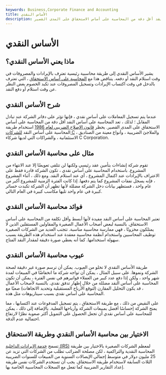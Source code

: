```yaml
---
keywords: Business,Corporate Finance and Accounting
title: الأساس النقدي
description: الأساس النقدي هو طريقة محاسبية رئيسية يتم من خلالها الاعتراف بالإيرادات والمصروفات فقط عند حدوث الدفع. المحاسبة على أساس النقد أقل دقة من المحاسبة على أساس الاستحقاق على المدى القصير.
---
```


# الأساس النقدي
## ماذا يعني الأساس النقدي؟

يشير الأساس النقدي إلى طريقة محاسبية رئيسية تعترف بالإيرادات والمصروفات في وقت استلام النقد أو دفعه. يتناقض هذا مع [المحاسبة على أساس الاستحقاق](/accrualaccounting) ، التي تعترف بالدخل في وقت اكتساب الإيرادات وتسجيل المصروفات عند تكبد الخصوم بغض النظر عن وقت استلام أو دفع النقد.

## شرح الأساس النقدي

عندما يتم تسجيل المعاملات على أساس نقدي ، فإنها تؤثر على دفاتر الشركة عند تبادل المقابل ؛ لذلك ، تعد المحاسبة على أساس النقد أقل دقة من المحاسبة على أساس الاستحقاق على المدى القصير. يحظر [قانون الإصلاح الضريبي لعام 1986](/taxreformact1986) استخدام طريقة المحاسبة على أساس النقد [للشركات C](/c-corporation) ، والملاجئ الضريبية ، وأنواع معينة من الصناديق الاستئمانية ، والشراكات التي لديها شركاء C Corporation.

## مثال على محاسبة الأساس النقدي

تقوم شركة إنشاءات بتأمين عقد رئيسي ولكنها لن تتلقى تعويضًا إلا عند الانتهاء من المشروع. باستخدام المحاسبة على أساس نقدي ، تكون الشركة قادرة فقط على الاعتراف بالإيرادات عند اكتمال المشروع ، أي عند استلام النقد. ومع ذلك ، أثناء المشروع ، فإنه يسجل نفقات المشروع كما يتم دفعها. إذا كانت الفترة الزمنية للمشروع أكبر من عام واحد ، فستظهر بيانات دخل الشركة مضللة لأنها تظهر أن الشركة تكبدت خسائر كبيرة في عام واحد تليها مكاسب كبيرة في العام التالي.

## فوائد محاسبة الأساس النقدي

تعتبر المحاسبة على أساس النقد مفيدة لأنها أبسط وأقل تكلفة من المحاسبة على أساس الاستحقاق. بالنسبة لبعض أصحاب الأعمال الصغيرة والمقاولين المستقلين الذين لا يمتلكون مخزونًا ، فهي ممارسة محاسبية مناسبة. تتجنب العديد من الشركات الصغيرة توظيف المحاسبين واستخدام أنظمة محاسبية معقدة عند استخدام هذه الطريقة بسبب سهولة استخدامها. كما أنه يعطي صورة دقيقة لمقدار النقد المتاح.

## عيوب محاسبة الأساس النقدي

طريقة الأساس النقدي لا تخلو من العيوب. يمكن أن ترسم صورة غير دقيقة لصحة الشركة ونموها. على سبيل المثال ، يمكن أن تواجه شركة ما انخفاضًا في المبيعات لمدة شهر واحد ، ولكن إذا دفع عدد كبير من العملاء فواتيرهم في نفس الفترة ، يمكن أن تكون المحاسبة على أساس النقد مضللة من خلال إظهار تدفق نقدي. بالنسبة لأصحاب الأعمال ، قد يكون التحليل المقارن (لتوقع الأرباح المستقبلية وتحديد الاتجاهات) صعبًا مع المحاسبة على أساس نقدي بسبب سيناريوهات مثل هذه.

على النقيض من ذلك ، مع طريقة الاستحقاق ، يتم تسجيل المدفوعات عند اكتسابها ، مما يمنح الشركة إحساسًا أفضل بمبيعات الشركة وأرباحها الفعلية. بالإضافة إلى ذلك ، يمكن للمحاسبة على أساس نقدي أن تجعل الحصول على التمويل أكثر صعوبة نظرًا لارتفاع احتمالية عدم الدقة.

## الاختيار بين محاسبة الأساس النقدي وطريقة الاستحقاق

تسمح [خدمة الإيرادات الداخلية (IRS)](/irs) لمعظم الشركات الصغيرة بالاختيار بين طريقة المحاسبة النقدية والتراكمية ، لكن مصلحة الضرائب تطلب من الشركات التي تزيد عن 25 مليون دولار في متوسط إجمالي الإيصالات السنوية من المبيعات للسنوات الضريبية الثلاث السابقة لاستخدام طريقة الاستحقاق. يجب أن تستخدم الشركات نفس طريقة إعداد التقارير الضريبية كما تفعل مع السجلات المحاسبية الخاصة بها.

